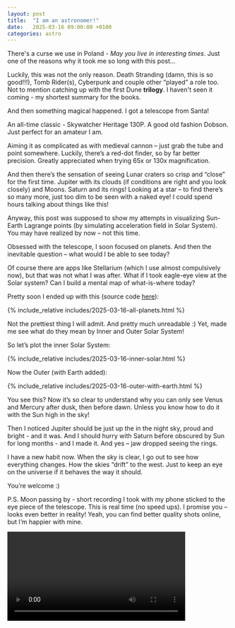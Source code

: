 ```yaml
---
layout: post
title:  "I am an astronomer!"
date:   2025-03-16 09:00:00 +0100
categories: astro
---
```


There's a curse we use in Poland - _May you live in interesting times_. Just one of the reasons why it took me so long with this post...

Luckily, this was not the only reason. Death Stranding (damn, this is so good!!!), Tomb Rider(s), Cyberpunk and couple other “played” a role too. Not to mention catching up with the first Dune **trilogy**. I haven't seen it coming - my shortest summary for the books.

And then something  magical happened. I got a telescope from Santa!

An all-time classic - Skywatcher Heritage 130P. A good old fashion Dobson. Just perfect for an amateur I am. 

Aiming it as complicated as with medieval cannon – just grab the tube and point somewhere. Luckily, there’s a red-dot finder, so by far better precision. Greatly appreciated when trying 65x or 130x magnification.

And then there’s the sensation of seeing Lunar craters so crisp and “close” for the first time. Jupiter with its clouds (if conditions are right and you look closely) and Moons. Saturn and its rings! Looking at a star – to find there’s so many more, just too dim to be seen with a naked eye! I could spend hours talking about things like this!

Anyway, this post was supposed to show my attempts in visualizing Sun-Earth Lagrange points (by simulating acceleration field in Solar System). You may have realized by now – not this time.

Obsessed with the telescope, I soon focused on planets. And then the inevitable question – what would I be able to see today?

Of course there are apps like Stellarium (which I use almost compulsively now), but that was not what I was after. What if I took eagle-eye view at the Solar system? Can I build a mental map of what-is-where today?

Pretty soon I ended up with this (source code [here](https://github.com/itsthere-academy/code-samples/blob/main/src/solar_bodies/solar_bodies.ipynb)):

{% include_relative includes/2025-03-16-all-planets.html %}

Not the prettiest thing I will admit. And pretty much unreadable :) Yet, made me see what do they mean by Inner and Outer Solar System!

So let’s plot the inner Solar System:

{% include_relative includes/2025-03-16-inner-solar.html %}

Now the Outer (with Earth added):

{% include_relative includes/2025-03-16-outer-with-earth.html %}

You see this? Now it’s so clear to understand why you can only see Venus and Mercury after dusk, then before dawn. Unless you know how to do it with the Sun high in the sky!

Then I noticed Jupiter should be just up the in the night sky, proud and bright - and it was. And I should hurry with Saturn before obscured by Sun for long months - and I made it. And yes – jaw dropped seeing the rings.

I have a new habit now. When the sky is clear, I go out to see how everything changes. How the skies “drift” to the west. Just to keep an eye on the universe if it behaves the way it should.

You’re welcome :)

P.S. Moon passing by - short recording I took with my phone sticked to the eye piece of the telescope. This is real time (no speed ups). I promise you – looks even better in reality! Yeah, you can find better quality shots online, but I’m happier with mine.

<video style="width: 80%; max-width: 800px;" controls>
  <source src="https://s3.eu-central-1.amazonaws.com/files.itsthere.academy/Moon-passing-by.mp4" type="video/mp4">
  Your browser does not support the video tag.
</video>
